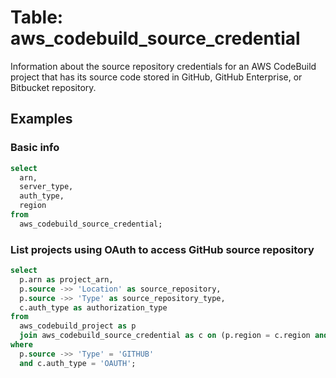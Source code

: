 # Table: aws_codebuild_source_credential

Information about the source repository credentials for an AWS CodeBuild project that has its source code stored in GitHub, GitHub Enterprise, or Bitbucket repository.

## Examples

### Basic info

```sql
select
  arn,
  server_type,
  auth_type,
  region
from
  aws_codebuild_source_credential;
```


### List projects using OAuth to access GitHub source repository

```sql
select
  p.arn as project_arn,
  p.source ->> 'Location' as source_repository, 
  p.source ->> 'Type' as source_repository_type,
  c.auth_type as authorization_type
from
  aws_codebuild_project as p
  join aws_codebuild_source_credential as c on (p.region = c.region and p.source ->> 'Type' = c.server_type)
where
  p.source ->> 'Type' = 'GITHUB'
  and c.auth_type = 'OAUTH';
```

